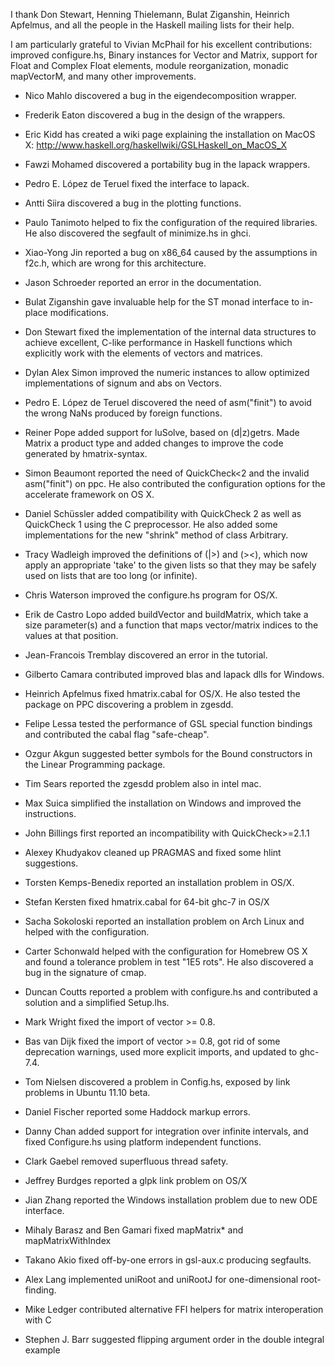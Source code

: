 I thank Don Stewart, Henning Thielemann, Bulat Ziganshin, Heinrich Apfelmus,
and all the people in the Haskell mailing lists for their help.

I am particularly grateful to Vivian McPhail for his excellent
contributions: improved configure.hs, Binary instances for
Vector and Matrix, support for Float and Complex Float elements,
module reorganization, monadic mapVectorM, and many other improvements.

- Nico Mahlo discovered a bug in the eigendecomposition wrapper.

- Frederik Eaton discovered a bug in the design of the wrappers.

- Eric Kidd has created a wiki page explaining the installation on MacOS X:
  http://www.haskell.org/haskellwiki/GSLHaskell_on_MacOS_X

- Fawzi Mohamed discovered a portability bug in the lapack wrappers.

- Pedro E. López de Teruel fixed the interface to lapack.

- Antti Siira discovered a bug in the plotting functions.

- Paulo Tanimoto helped to fix the configuration of the required libraries.
  He also discovered the segfault of minimize.hs in ghci.

- Xiao-Yong Jin reported a bug on x86_64 caused by the assumptions in f2c.h,
  which are wrong for this architecture.

- Jason Schroeder reported an error in the documentation.

- Bulat Ziganshin gave invaluable help for the ST monad interface to
  in-place modifications.

- Don Stewart fixed the implementation of the internal data structures
  to achieve excellent, C-like performance in Haskell functions which
  explicitly work with the elements of vectors and matrices.

- Dylan Alex Simon improved the numeric instances to allow optimized
  implementations of signum and abs on Vectors.

- Pedro E. López de Teruel discovered the need of asm("finit") to
  avoid the wrong NaNs produced by foreign functions.

- Reiner Pope added support for luSolve, based on (d|z)getrs.
  Made Matrix a product type and added changes to improve the code generated
  by hmatrix-syntax.

- Simon Beaumont reported the need of QuickCheck<2 and the invalid
  asm("finit") on ppc. He also contributed the configuration options
  for the accelerate framework on OS X.

- Daniel Schüssler added compatibility with QuickCheck 2 as well
  as QuickCheck 1 using the C preprocessor. He also added some
  implementations for the new "shrink" method of class Arbitrary.

- Tracy Wadleigh improved the definitions of (|>) and (><), which now
  apply an appropriate 'take' to the given lists so that they may be
  safely used on lists that are too long (or infinite).

- Chris Waterson improved the configure.hs program for OS/X.

- Erik de Castro Lopo added buildVector and buildMatrix, which take a
  size parameter(s) and a function that maps vector/matrix indices
  to the values at that position.

- Jean-Francois Tremblay discovered an error in the tutorial.

- Gilberto Camara contributed improved blas and lapack dlls for Windows.

- Heinrich Apfelmus fixed hmatrix.cabal for OS/X. He also tested the package
  on PPC discovering a problem in zgesdd.

- Felipe Lessa tested the performance of GSL special function bindings
  and contributed the cabal flag "safe-cheap".

- Ozgur Akgun suggested better symbols for the Bound constructors in the
  Linear Programming package.

- Tim Sears reported the zgesdd problem also in intel mac.

- Max Suica simplified the installation on Windows and improved the instructions.

- John Billings first reported an incompatibility with QuickCheck>=2.1.1

- Alexey Khudyakov cleaned up PRAGMAS and fixed some hlint suggestions.

- Torsten Kemps-Benedix reported an installation problem in OS/X.

- Stefan Kersten fixed hmatrix.cabal for 64-bit ghc-7 in OS/X

- Sacha Sokoloski reported an installation problem on Arch Linux and
  helped with the configuration.

- Carter Schonwald helped with the configuration for Homebrew OS X and
  found a tolerance problem in test "1E5 rots". He also discovered
  a bug in the signature of cmap.

- Duncan Coutts reported a problem with configure.hs and contributed
  a solution and a simplified Setup.lhs.

- Mark Wright fixed the import of vector >= 0.8.

- Bas van Dijk fixed the import of vector >= 0.8, got rid of some
  deprecation warnings, used more explicit imports, and updated to ghc-7.4.

- Tom Nielsen discovered a problem in Config.hs, exposed by link problems
  in Ubuntu 11.10 beta.

- Daniel Fischer reported some Haddock markup errors.

- Danny Chan added support for integration over infinite intervals, and fixed
  Configure.hs using platform independent functions.

- Clark Gaebel removed superfluous thread safety.

- Jeffrey Burdges reported a glpk link problem on OS/X

- Jian Zhang reported the Windows installation problem due to new ODE interface.

- Mihaly Barasz and Ben Gamari fixed mapMatrix* and mapMatrixWithIndex

- Takano Akio fixed off-by-one errors in gsl-aux.c producing segfaults.

- Alex Lang implemented uniRoot and uniRootJ for one-dimensional root-finding.

- Mike Ledger contributed alternative FFI helpers for matrix interoperation with C

- Stephen J. Barr suggested flipping argument order in the double integral example

